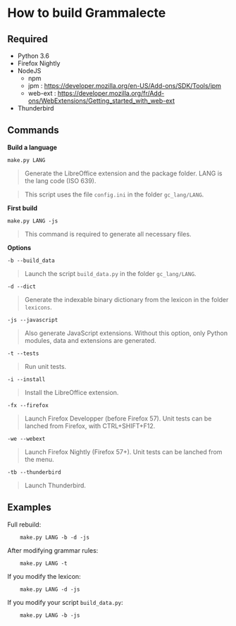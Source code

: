
# How to build Grammalecte

## Required ##

* Python 3.6
* Firefox Nightly
* NodeJS
  * npm
  * jpm : https://developer.mozilla.org/en-US/Add-ons/SDK/Tools/jpm
  * web-ext : https://developer.mozilla.org/fr/Add-ons/WebExtensions/Getting_started_with_web-ext
* Thunderbird


## Commands ##

**Build a language**

`make.py LANG`

> Generate the LibreOffice extension and the package folder.
> LANG is the lang code (ISO 639).

> This script uses the file `config.ini` in the folder `gc_lang/LANG`.

**First build**

`make.py LANG -js`

> This command is required to generate all necessary files.

**Options**

`-b --build_data`

> Launch the script `build_data.py` in the folder `gc_lang/LANG`.

`-d --dict`

> Generate the indexable binary dictionary from the lexicon in the folder `lexicons`.

`-js --javascript`

> Also generate JavaScript extensions.
> Without this option, only Python modules, data and extensions are generated.

`-t --tests`

> Run unit tests.

`-i --install`

> Install the LibreOffice extension.

`-fx --firefox`

> Launch Firefox Developper (before Firefox 57).
> Unit tests can be lanched from Firefox, with CTRL+SHIFT+F12.

`-we --webext`

> Launch Firefox Nightly (Firefox 57+).
> Unit tests can be lanched from the menu.

`-tb --thunderbird`

> Launch Thunderbird.


## Examples ##

Full rebuild:

        make.py LANG -b -d -js

After modifying grammar rules:

        make.py LANG -t

If you modify the lexicon:

        make.py LANG -d -js

If you modify your script `build_data.py`:

        make.py LANG -b -js
